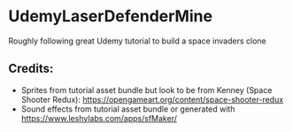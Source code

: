 # UdemyLaserDefenderMine
Roughly following great Udemy tutorial to build a space invaders clone

## Credits:

* Sprites from tutorial asset bundle but look to be from Kenney (Space Shooter Redux): https://opengameart.org/content/space-shooter-redux
* Sound effects from tutorial asset bundle or generated with https://www.leshylabs.com/apps/sfMaker/
